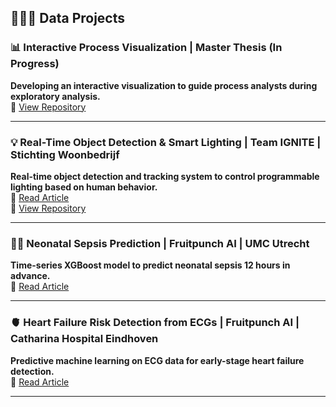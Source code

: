 ## 👩🏻‍💻 Data Projects

### 📊 Interactive Process Visualization | Master Thesis (In Progress)
**Developing an interactive visualization to guide process analysts during exploratory analysis.**  
🔗 [View Repository](https://github.com/lauradidden/Master-Thesis.git) 

---

### 💡 Real-Time Object Detection & Smart Lighting | Team IGNITE | Stichting Woonbedrijf
**Real-time object detection and tracking system to control programmable lighting based on human behavior.**  
📰 [Read Article](https://www.cursor.tue.nl/en/news/2024/oktober/week-2/ignite-builds-sun-for-international-students/)  
🔗 [View Repository](https://github.com/lauradidden/Interactive-Lighting-Project.git)

---

### 👶🏻 Neonatal Sepsis Prediction | Fruitpunch AI | UMC Utrecht
**Time-series XGBoost model to predict neonatal sepsis 12 hours in advance.**  
📰 [Read Article](https://medium.com/fruitpunchai/how-we-applied-ai-to-prevent-sepsis-in-preterm-babies-53ad39d8ae7d)

---

### 🫀 Heart Failure Risk Detection from ECGs | Fruitpunch AI | Catharina Hospital Eindhoven
**Predictive machine learning on ECG data for early-stage heart failure detection.**  
📰 [Read Article](https://www.fruitpunch.ai/blog/can-ai-detect-heart-failure-from-electrocardiograms)

---
